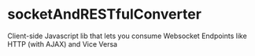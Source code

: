 # socketAndRESTfulConverter
Client-side Javascript lib that lets you consume Websocket Endpoints like HTTP (with AJAX) and Vice Versa
